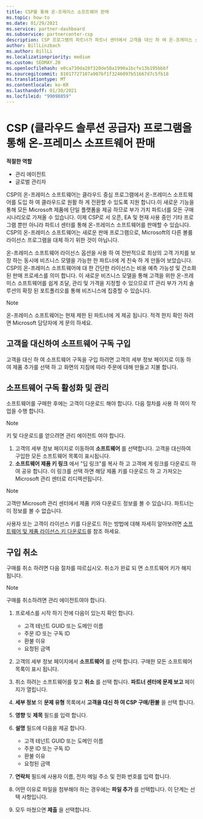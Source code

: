 ```yaml
---
title: CSP를 통해 온-프레미스 소프트웨어 판매
ms.topic: how-to
ms.date: 01/29/2021
ms.service: partner-dashboard
ms.subservice: partnercenter-csp
description: CSP 프로그램의 파트너가 파트너 센터에서 고객을 대신 하 여 온-프레미스 소프트웨어 구독을 구매, 관리, 판매 및 취소할 수 있는 방법에 대해 알아봅니다.
author: BillLinzbach
ms.author: BillLi
ms.localizationpriority: medium
ms.custom: SEOMAY.20
ms.openlocfilehash: e0ca730da28f320de50a1990a1bcfe13b195bbbf
ms.sourcegitcommit: 81017727107a907bf1f3246097b51667d7c5fb18
ms.translationtype: MT
ms.contentlocale: ko-KR
ms.lasthandoff: 01/30/2021
ms.locfileid: "99098859"
---
```

# <a name="sell-on-premise-software-through-the-cloud-solution-provider-csp-program"></a>CSP (클라우드 솔루션 공급자) 프로그램을 통해 온-프레미스 소프트웨어 판매

**적절한 역할**

- 관리 에이전트
- 글로벌 관리자

CSP의 온-프레미스 소프트웨어는 클라우드 중심 프로그램에서 온-프레미스 소프트웨어를 도입 하 여 클라우드로 원활 하 게 전환할 수 있도록 지원 합니다.이 새로운 기능을 통해 모든 Microsoft 제품에 단일 플랫폼을 제공 하므로 부가 가치 파트너를 모든 구매 시나리오로 가져올 수 있습니다. 이제 CSP로 서 오픈, EA 및 현재 사용 중인 기타 프로그램 뿐만 아니라 파트너 센터를 통해 온-프레미스 소프트웨어를 판매할 수 있습니다. CSP의 온-프레미스 소프트웨어는 새로운 판매 프로그램으로, Microsoft의 다른 볼륨 라이선스 프로그램을 대체 하기 위한 것이 아닙니다. 
 
온-프레미스 소프트웨어 라이선스 옵션을 사용 하 여 전반적으로 최상의 고객 가치를 보장 하는 동시에 비즈니스 모델을 가능한 한 파트너에 게 친숙 하 게 만들어 보았습니다. CSP의 온-프레미스 소프트웨어에 대 한 간단한 라이선스는 비용 예측 가능성 및 간소화 된 판매 프로세스를 의미 합니다. 이 새로운 비즈니스 모델을 통해 고객을 위한 온-프레미스 소프트웨어를 쉽게 조달, 관리 및 가격을 지정할 수 있으므로 IT 관리 부가 가치 솔루션의 확장 된 포트폴리오를 통해 비즈니스에 집중할 수 있습니다. 

>[!NOTE]
>온-프레미스 소프트웨어는 현재 제한 된 파트너에 게 제공 됩니다. 적격 한지 확인 하려면 Microsoft 담당자에 게 문의 하세요. 


## <a name="buy-software-subscriptions-on-behalf-of-customers"></a>고객을 대신하여 소프트웨어 구독 구입

고객을 대신 하 여 소프트웨어 구독을 구입 하려면 고객의 세부 정보 페이지로 이동 하 여 제품 추가를 선택 하 고 화면의 지침에 따라 주문에 대해 만들고 지불 합니다.

## <a name="activate-and-manage-software-subscriptions"></a>소프트웨어 구독 활성화 및 관리

소프트웨어를 구매한 후에는 고객이 다운로드 해야 합니다. 다음 절차를 사용 하 여이 작업을 수행 합니다.

>[!NOTE]
>키 및 다운로드를 얻으려면 관리 에이전트 여야 합니다.

1. 고객의 세부 정보 페이지로 이동하여 **소프트웨어** 를 선택합니다. 고객을 대신하여 구입한 모든 소프트웨어 목록이 표시됩니다.
2. **소프트웨어 제품 키 링크** 에서 "딥 링크"를 복사 하 고 고객에 게 링크를 다운로드 하 여 공유 합니다. 이 링크를 선택 하면 해당 제품 키를 다운로드 하 고 가져오는 Microsoft 관리 센터로 리디렉션됩니다.

>[!NOTE]
>고객만 Microsoft 관리 센터에서 제품 키와 다운로드 정보를 볼 수 있습니다. 파트너는이 정보를 볼 수 없습니다.

사용자 또는 고객이 라이선스 키를 다운로드 하는 방법에 대해 자세히 알아보려면 [소프트웨어 및 제품 라이선스 키 다운로드](https://go.microsoft.com/fwlink/p/?linkid=2152525)를 참조 하세요.

## <a name="cancel-a-purchase"></a>구입 취소

구매를 취소 하려면 다음 절차를 따르십시오. 취소가 완료 되 면 소프트웨어 키가 해지 됩니다. 

>[!NOTE]
>구매를 취소하려면 관리 에이전트여야 합니다. 

1.  프로세스를 시작 하기 전에 다음이 있는지 확인 합니다. 
    - 고객 테넌트 GUID 또는 도메인 이름
    - 주문 ID 또는 구독 ID
    - 환불 이유
    - 요청된 금액

2.  고객의 세부 정보 페이지에서 **소프트웨어** 를 선택 합니다. 구매한 모든 소프트웨어 목록이 표시 됩니다. 

3.  취소 하려는 소프트웨어를 찾고 **취소** 를 선택 합니다. **파트너 센터에 문제 보고** 페이지가 열립니다. 

4.  **세부 정보** 의 **문제 유형** 목록에서 **고객을 대신 하 여 CSP 구매/환불** 을 선택 합니다.

5.  **영향** 및 **제목** 필드를 입력 합니다. 

6.  **설명** 필드에 다음을 제공 합니다. 
    -   고객 테넌트 GUID 또는 도메인 이름
    -   주문 ID 또는 구독 ID
    -   환불 이유
    -   요청된 금액

7.  **연락처** 필드에 사용자 이름, 전자 메일 주소 및 전화 번호를 입력 합니다. 

8.  어떤 이유로 파일을 첨부해야 하는 경우에는 **파일 추가** 를 선택합니다. 이 단계는 선택 사항입니다. 

9.  모두 마쳤으면 **제출** 을 선택합니다.